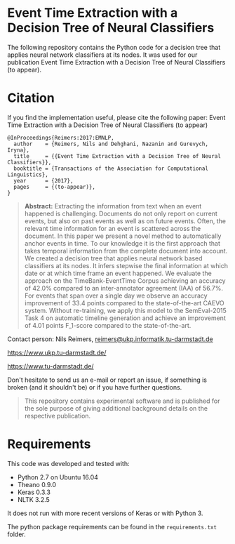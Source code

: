 # Event Time Extraction with a Decision Tree of Neural Classifiers
The following repository contains the Python code for a decision tree that applies neural network classifiers at its nodes. It was used for our publication Event Time Extraction with a Decision Tree of Neural Classifiers (to appear).


# Citation
If you find the implementation useful, please cite the following paper: Event Time Extraction with a Decision Tree of Neural Classifiers (to appear)

```
@InProceedings{Reimers:2017:EMNLP,
  author    = {Reimers, Nils and Dehghani, Nazanin and Gurevych, Iryna},
  title     = {{Event Time Extraction with a Decision Tree of Neural Classifiers}},
  booktitle = {Transactions of the Association for Computational Linguistics},
  year      = {2017},
  pages     = {(to-appear)},
}
``` 

> **Abstract:** Extracting the information from text when an event happened is challenging. Documents do not only report on current events, but also on past events as well as on future events. Often, the relevant time information for an event is scattered across the document. In this paper we present a novel method to automatically anchor events in time. To our knowledge it is the first approach that takes temporal information from the complete document into account. We created a decision tree that applies neural network based classifiers at its nodes. It infers stepwise the final information at which date or at which time frame an event happened. We evaluate the approach on the TimeBank-EventTime Corpus achieving an accuracy of 42.0% compared to an inter-annotator agreement (IAA) of 56.7%. For events that span over a single day we observe an accuracy improvement of 33.4 points compared to the state-of-the-art CAEVO system. Without re-training, we apply this model to the SemEval-2015 Task 4 on automatic timeline generation and achieve an improvement of 4.01 points F_1-score compared to the state-of-the-art.


Contact person: Nils Reimers, reimers@ukp.informatik.tu-darmstadt.de

https://www.ukp.tu-darmstadt.de/

https://www.tu-darmstadt.de/


Don't hesitate to send us an e-mail or report an issue, if something is broken (and it shouldn't be) or if you have further questions.

> This repository contains experimental software and is published for the sole purpose of giving additional background details on the respective publication. 


# Requirements

This code was developed and tested with:
- Python 2.7 on Ubuntu 16.04
- Theano 0.9.0
- Keras 0.3.3
- NLTK 3.2.5

It does not run with more recent versions of Keras or with Python 3.

The python package requirements can be found in the `requirements.txt` folder.
